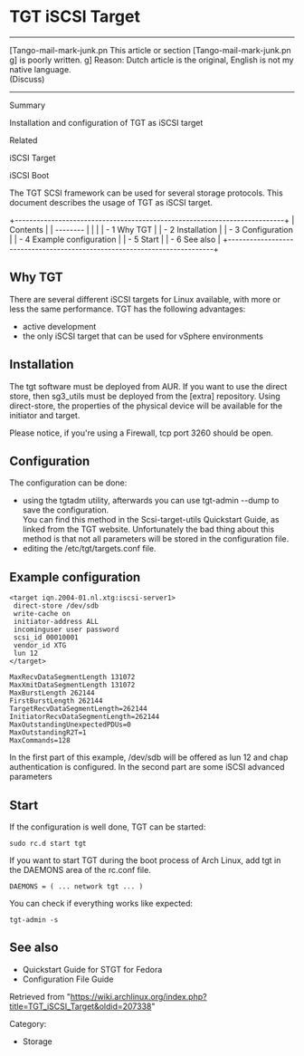 TGT iSCSI Target
================

  ------------------------ ------------------------ ------------------------
  [Tango-mail-mark-junk.pn This article or section  [Tango-mail-mark-junk.pn
  g]                       is poorly written.       g]
                           Reason: Dutch article is 
                           the original, English is 
                           not my native language.  
                           (Discuss)                
  ------------------------ ------------------------ ------------------------

Summary

Installation and configuration of TGT as iSCSI target

Related

iSCSI Target

iSCSI Boot

The TGT SCSI framework can be used for several storage protocols. This
document describes the usage of TGT as iSCSI target.

+--------------------------------------------------------------------------+
| Contents                                                                 |
| --------                                                                 |
|                                                                          |
| -   1 Why TGT                                                            |
| -   2 Installation                                                       |
| -   3 Configuration                                                      |
| -   4 Example configuration                                              |
| -   5 Start                                                              |
| -   6 See also                                                           |
+--------------------------------------------------------------------------+

Why TGT
-------

There are several different iSCSI targets for Linux available, with more
or less the same performance. TGT has the following advantages:

-   active development
-   the only iSCSI target that can be used for vSphere environments

Installation
------------

The tgt software must be deployed from AUR. If you want to use the
direct store, then sg3_utils must be deployed from the [extra]
repository. Using direct-store, the properties of the physical device
will be available for the initiator and target.

Please notice, if you're using a Firewall, tcp port 3260 should be open.

Configuration
-------------

The configuration can be done:

-   using the tgtadm utility, afterwards you can use tgt-admin --dump to
    save the configuration.   
     You can find this method in the Scsi-target-utils Quickstart Guide,
    as linked from the TGT website. Unfortunately the bad thing about
    this method is that not all parameters will be stored in the
    configuration file.
-   editing the /etc/tgt/targets.conf file.

Example configuration
---------------------

    <target iqn.2004-01.nl.xtg:iscsi-server1>
     direct-store /dev/sdb
     write-cache on
     initiator-address ALL
     incominguser user password
     scsi_id 00010001
     vendor_id XTG
     lun 12
    </target>

    MaxRecvDataSegmentLength 131072
    MaxXmitDataSegmentLength 131072
    MaxBurstLength 262144
    FirstBurstLength 262144
    TargetRecvDataSegmentLength=262144
    InitiatorRecvDataSegmentLength=262144
    MaxOutstandingUnexpectedPDUs=0
    MaxOutstandingR2T=1
    MaxCommands=128

In the first part of this example, /dev/sdb will be offered as lun 12
and chap authentication is configured. In the second part are some iSCSI
advanced parameters

Start
-----

If the configuration is well done, TGT can be started:

    sudo rc.d start tgt

If you want to start TGT during the boot process of Arch Linux, add tgt
in the DAEMONS area of the rc.conf file.

    DAEMONS = ( ... network tgt ... )

You can check if everything works like expected:

    tgt-admin -s

See also
--------

-   Quickstart Guide for STGT for Fedora
-   Configuration File Guide

Retrieved from
"https://wiki.archlinux.org/index.php?title=TGT_iSCSI_Target&oldid=207338"

Category:

-   Storage
